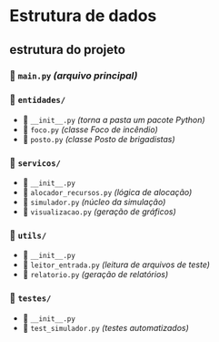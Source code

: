 # Estrutura de dados
## estrutura do projeto 

### 📄 `main.py` *(arquivo principal)*

### 📂 `entidades/`
- 📄 `__init__.py` *(torna a pasta um pacote Python)*
- 📄 `foco.py` *(classe Foco de incêndio)*
- 📄 `posto.py` *(classe Posto de brigadistas)*

### 📂 `servicos/`
- 📄 `__init__.py`
- 📄 `alocador_recursos.py` *(lógica de alocação)*
- 📄 `simulador.py` *(núcleo da simulação)*
- 📄 `visualizacao.py` *(geração de gráficos)*

### 📂 `utils/`
- 📄 `__init__.py`
- 📄 `leitor_entrada.py` *(leitura de arquivos de teste)*
- 📄 `relatorio.py` *(geração de relatórios)*

### 📂 `testes/`
- 📄 `__init__.py`
- 📄 `test_simulador.py` *(testes automatizados)*